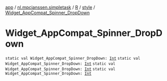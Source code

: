 [app](../../../index.md) / [nl.mpcjanssen.simpletask](../../index.md) / [R](../index.md) / [style](index.md) / [Widget_AppCompat_Spinner_DropDown](.)

# Widget_AppCompat_Spinner_DropDown

`static val Widget_AppCompat_Spinner_DropDown: `[`Int`](https://kotlinlang.org/api/latest/jvm/stdlib/kotlin/-int/index.html)
`static val Widget_AppCompat_Spinner_DropDown: `[`Int`](https://kotlinlang.org/api/latest/jvm/stdlib/kotlin/-int/index.html)
`static val Widget_AppCompat_Spinner_DropDown: `[`Int`](https://kotlinlang.org/api/latest/jvm/stdlib/kotlin/-int/index.html)
`static val Widget_AppCompat_Spinner_DropDown: `[`Int`](https://kotlinlang.org/api/latest/jvm/stdlib/kotlin/-int/index.html)